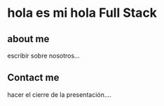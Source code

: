 # hola es mi hola Full Stack                                                                                                             
## about me
escribir sobre nosotros...

## Contact me
hacer el cierre de la presentación....